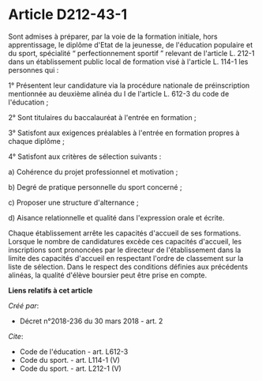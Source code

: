 # Article D212-43-1

Sont admises à préparer, par la voie de la formation initiale, hors apprentissage, le diplôme d'Etat de la jeunesse, de
l'éducation populaire et du sport, spécialité “ perfectionnement sportif ” relevant de l'article L. 212-1 dans un
établissement public local de formation visé à l'article L. 114-1 les personnes qui : 

1° Présentent leur candidature via la procédure nationale de préinscription mentionnée au deuxième alinéa du I de l'article
L. 612-3 du code de l'éducation ; 

2° Sont titulaires du baccalauréat à l'entrée en formation ; 

3° Satisfont aux exigences préalables à l'entrée en formation propres à chaque diplôme ; 

4° Satisfont aux critères de sélection suivants : 

a) Cohérence du projet professionnel et motivation ; 

b) Degré de pratique personnelle du sport concerné ; 

c) Proposer une structure d'alternance ; 

d) Aisance relationnelle et qualité dans l'expression orale et écrite. 

Chaque établissement arrête les capacités d'accueil de ses formations. Lorsque le nombre de candidatures excède ces capacités
d'accueil, les inscriptions sont prononcées par le directeur de l'établissement dans la limite des capacités d'accueil en
respectant l'ordre de classement sur la liste de sélection. Dans le respect des conditions définies aux précédents alinéas,
la qualité d'élève boursier peut être prise en compte.

**Liens relatifs à cet article**

_Créé par_:

  - Décret n°2018-236 du 30 mars 2018 - art. 2

_Cite_:

  - Code de l'éducation - art. L612-3
  - Code du sport. - art. L114-1 (V)
  - Code du sport. - art. L212-1 (V)
